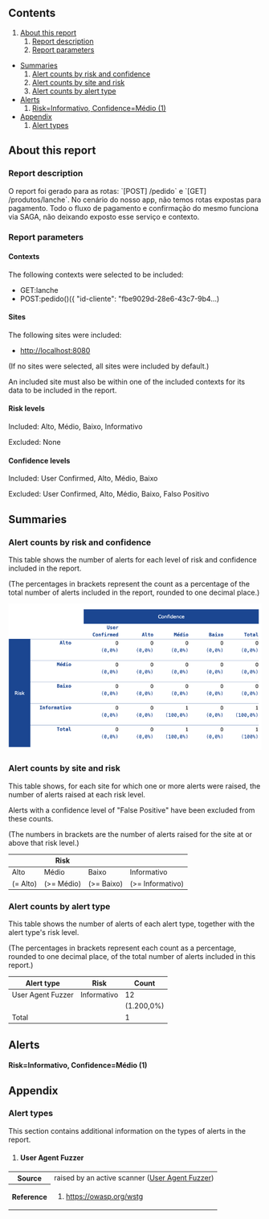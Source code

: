 ## Contents

1. [About this report](#about-this-report)
   1. [Report description](#report-description)
   2. [Report parameters](#report-parameters)

- [Summaries](#summaries)
  1. [Alert counts by risk and confidence](#risk-confidence-counts)
  2. [Alert counts by site and risk](#site-risk-counts)
  3. [Alert counts by alert type](#alert-type-counts)
- [Alerts](#alerts)
  1. [Risk\=Informativo, Confidence\=Médio (1)](#alerts--risk-0-confidence-2)
- [Appendix](#appendix)
  1. [Alert types](#alert-types)

## About this report

### Report description

O report foi gerado para as rotas: \`\[POST\] /pedido\` e \`\[GET\] /produtos/lanche\`. No cenário do nosso app, não temos rotas expostas para pagamento. Todo o fluxo de pagamento e confirmação do mesmo funciona via SAGA, não deixando exposto esse serviço e contexto.

### Report parameters

#### Contexts

The following contexts were selected to be included:

- GET:lanche
- POST:pedido()({ "id-cliente": "fbe9029d-28e6-43c7-9b4...)

#### Sites

The following sites were included:

- <http://localhost:8080>

(If no sites were selected, all sites were included by default.)

An included site must also be within one of the included contexts for its data to be included in the report.

#### Risk levels

Included: Alto, Médio, Baixo, Informativo

Excluded: None

#### Confidence levels

Included: User Confirmed, Alto, Médio, Baixo

Excluded: User Confirmed, Alto, Médio, Baixo, Falso Positivo

## Summaries

### Alert counts by risk and confidence

This table shows the number of alerts for each level of risk and confidence included in the report.

(The percentages in brackets represent the count as a percentage of the total number of alerts included in the report, rounded to one decimal place.)

![risks](./risks.png)

### Alert counts by site and risk

This table shows, for each site for which one or more alerts were raised, the number of alerts raised at each risk level.

Alerts with a confidence level of "False Positive" have been excluded from these counts.

(The numbers in brackets are the number of alerts raised for the site at or above that risk level.)

|          | Risk       |            |                  |
| -------- | ---------- | ---------- | ---------------- |
| Alto     | Médio      | Baixo      | Informativo      |
| (= Alto) | (>= Médio) | (>= Baixo) | (>= Informativo) |

### Alert counts by alert type

This table shows the number of alerts of each alert type, together with the alert type's risk level.

(The percentages in brackets represent each count as a percentage, rounded to one decimal place, of the total number of alerts included in this report.)

| Alert type        | Risk        | Count      |
| ----------------- | ----------- | ---------- |
| User Agent Fuzzer | Informativo | 12         |
|                   |             | (1.200,0%) |
| Total             |             | 1          |

## Alerts

#### Risk=Informativo, Confidence=Médio (1)

## Appendix

### Alert types

This section contains additional information on the types of alerts in the report.

1. #### User Agent Fuzzer

<table><tbody><tr><th scope="row">Source</th><td><span>raised by an active scanner</span> <span>(<a href="https://www.zaproxy.org/docs/alerts/10104/">User Agent Fuzzer</a>)</span></td></tr><tr><th scope="row">Reference</th><td><ol><li><a href="https://owasp.org/wstg">https://owasp.org/wstg</a></li></ol></td></tr></tbody></table>
